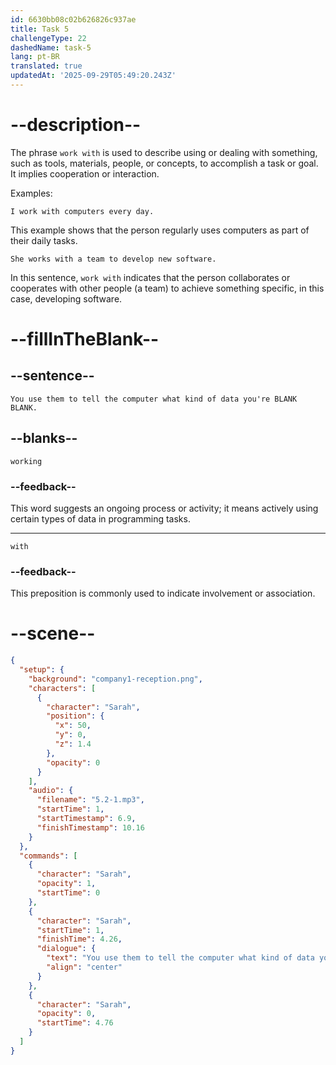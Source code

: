 ```yaml
---
id: 6630bb08c02b626826c937ae
title: Task 5
challengeType: 22
dashedName: task-5
lang: pt-BR
translated: true
updatedAt: '2025-09-29T05:49:20.243Z'
---
```


<!-- (Audio) Sarah: You use them to tell the computer what kind of data you're working with.
-->

# --description--

The phrase `work with` is used to describe using or dealing with something, such as tools, materials, people, or concepts, to accomplish a task or goal. It implies cooperation or interaction.

Examples:

`I work with computers every day.`

This example shows that the person regularly uses computers as part of their daily tasks.

`She works with a team to develop new software.`

In this sentence, `work with` indicates that the person collaborates or cooperates with other people (a team) to achieve something specific, in this case, developing software.

# --fillInTheBlank--

## --sentence--

`You use them to tell the computer what kind of data you're BLANK BLANK.`

## --blanks--

`working`

### --feedback--

This word suggests an ongoing process or activity; it means actively using certain types of data in programming tasks.

---

`with`

### --feedback--

This preposition is commonly used to indicate involvement or association.

# --scene--

```json
{
  "setup": {
    "background": "company1-reception.png",
    "characters": [
      {
        "character": "Sarah",
        "position": {
          "x": 50,
          "y": 0,
          "z": 1.4
        },
        "opacity": 0
      }
    ],
    "audio": {
      "filename": "5.2-1.mp3",
      "startTime": 1,
      "startTimestamp": 6.9,
      "finishTimestamp": 10.16
    }
  },
  "commands": [
    {
      "character": "Sarah",
      "opacity": 1,
      "startTime": 0
    },
    {
      "character": "Sarah",
      "startTime": 1,
      "finishTime": 4.26,
      "dialogue": {
        "text": "You use them to tell the computer what kind of data you're working with.",
        "align": "center"
      }
    },
    {
      "character": "Sarah",
      "opacity": 0,
      "startTime": 4.76
    }
  ]
}
```
